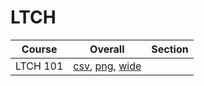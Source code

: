 # LTCH

| Course | Overall | Section |
| ------ | ------- | ------- |
| LTCH 101 | [csv](https://github.com/UCSD-Historical-Enrollment-Data/2025Summer1/blob/main/overall/LTCH%20101.csv), [png](https://raw.githubusercontent.com/UCSD-Historical-Enrollment-Data/2025Summer1/main/plot_overall/LTCH%20101.png), [wide](https://raw.githubusercontent.com/UCSD-Historical-Enrollment-Data/2025Summer1/main/plot_overall_wide/LTCH%20101.png) |  |
